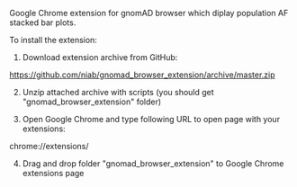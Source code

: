 Google Chrome extension for gnomAD browser which diplay population AF stacked bar plots.

To install the extension:

1) Download extension archive from GitHub:

https://github.com/niab/gnomad_browser_extension/archive/master.zip

2) Unzip attached archive with scripts (you should get "gnomad_browser_extension" folder)

3) Open Google Chrome and type following URL to open page with your extensions:

chrome://extensions/

4) Drag and drop folder "gnomad_browser_extension" to Google Chrome extensions page
